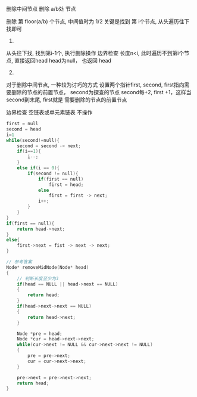 删除中间节点
删除 a/b处 节点

删除 第 floor(a/b) 个节点, 中间值时为 1/2
关键是找到 第 i个节点, 从头遍历往下找即可

1.
从头往下找, 找到第i-1个, 执行删除操作
边界检查
长度n<i, 此时遍历不到第i个节点, 直接返回head
head为null， 也返回 head

2.
对于删除中间节点, 一种较为讨巧的方式
设置两个指针first, second, first指向需要删除的节点的前置节点， second为探查的节点
second每+2, first +1，这样当second到末尾, first就是 需要删除的节点的前置节点  

边界检查
空链表或单元素链表 不操作

```cpp
first = null
second = head
i=1
while(second!=null){
    second = second -> next;
    if(i==1){
        i--;
    }
    else if(i == 0){
        if(second != null){
            if(first == null)
                first = head;
            else
                first = first -> next;
            i++;
        }
    }
}
if(first == null){
    return head->next;
}
else{
    first->next = fist -> next -> next;
}
```

```cpp
// 参考答案
Node* removeMidNode(Node* head)
{
    // 判断长度至少为3
    if(head == NULL || head->next == NULL)
    {
        return head;
    }
    if(head->next->next == NULL)
    {
        return head->next;
    }

    Node *pre = head;
    Node *cur = head->next->next;
    while(cur->next != NULL && cur->next->next != NULL)
    {
        pre = pre->next;
        cur = cur->next->next;
    }

    pre->next = pre->next->next;
    return head;
}

```

